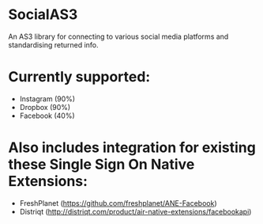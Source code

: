SocialAS3
=========

An AS3 library for connecting to various social media platforms and standardising returned info.

Currently supported:
====================

- Instagram (90%)
- Dropbox (90%)
- Facebook (40%)

Also includes integration for existing these Single Sign On Native Extensions:
========================================================================

- FreshPlanet (https://github.com/freshplanet/ANE-Facebook)
- Distriqt (http://distriqt.com/product/air-native-extensions/facebookapi)


